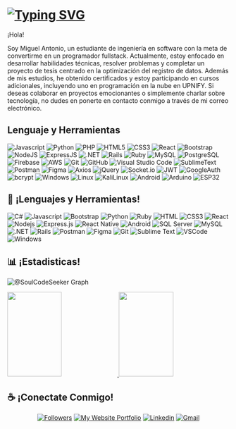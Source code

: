 #
# [![Typing SVG](https://readme-typing-svg.herokuapp.com?font=Cambria+Math&weight=100&size=25&pause=2000&color=F7F7F7&center=true&vCenter=true&width=900&height=30&lines=Antonio+Martinez+-+%40DevDarkSonic;Ing.+Software)](https://git.io/typing-svg)

¡Hola!

Soy Miguel Antonio, un estudiante de ingeniería en software con la meta de convertirme en un programador fullstack. Actualmente, estoy enfocado en desarrollar habilidades técnicas, resolver problemas y completar un proyecto de tesis centrado en la optimización del registro de datos. Además de mis estudios, he obtenido certificados y estoy participando en cursos adicionales, incluyendo uno en programación en la nube en UPNIFY. Si deseas colaborar en proyectos emocionantes o simplemente charlar sobre tecnología, no dudes en ponerte en contacto conmigo a través de mi correo electrónico.

## Lenguaje y Herramientas
![Javascript](https://img.shields.io/badge/Javascript-fedf2a?style=for-the-badge&labelColor=black&logo=Javascript&logoColor=fedf2a)
![Python](https://img.shields.io/badge/Python-ffdd58?style=for-the-badge&labelColor=black&logo=Python&logoColor=ffdd58)
![PHP](https://img.shields.io/badge/PHP-7481b4?style=for-the-badge&labelColor=black&logo=PHP&logoColor=7481b4)
![HTML5](https://img.shields.io/badge/HTML5-fb4408?style=for-the-badge&labelColor=black&logo=html5&logoColor=ffffff)
![CSS3](https://img.shields.io/badge/CSS3-089cd3?style=for-the-badge&labelColor=black&logo=CSS3&logoColor=ffffff)
![React](https://img.shields.io/badge/React-2d2d2d?style=for-the-badge&labelColor=black&logo=React&logoColor=F0D48e3ffB4F)
![Bootstrap](https://img.shields.io/badge/Bootstrap-9308fa?style=for-the-badge&labelColor=black&logo=Bootstrap&logoColor=9308fa)
![NodeJS](https://img.shields.io/badge/Node.JS-53ca42?style=for-the-badge&labelColor=black&logo=Node.JS&logoColor=53ca42)
![ExpressJS](https://img.shields.io/badge/Express.JS-292929?style=for-the-badge&labelColor=black&logo=Express&logoColor=ffffff)
![.NET](https://img.shields.io/badge/.NET-5831d3?style=for-the-badge&labelColor=black&logo=.NET&logoColor=ffffff)
![Rails](https://img.shields.io/badge/rails-ae1401?style=for-the-badge&labelColor=black&logo=rubyonrails&logoColor=ffffff)
![Ruby](https://img.shields.io/badge/ruby-ae1401?style=for-the-badge&labelColor=black&logo=ruby&logoColor=ae1401)
![MySQL](https://img.shields.io/badge/MySQL-f68d08?style=for-the-badge&labelColor=black&logo=MySQL&logoColor=ffffff)
![PostgreSQL](https://img.shields.io/badge/PostgreSQL-106d94?style=for-the-badge&labelColor=black&logo=PostgreSQL&logoColor=ffffff)
![Firebase](https://img.shields.io/badge/Firebase-262626?style=for-the-badge&labelColor=black&logo=Firebase&logoColor=ffca2b)
![AWS](https://img.shields.io/badge/Google_Cloud_Platform_(GCP)-5a5a5a?style=for-the-badge&labelColor=black&logo=GoogleCloud&logoColor=ffffff)
![Git](https://img.shields.io/badge/GIT-ff481a?style=for-the-badge&labelColor=black&logo=GIT&logoColor=ffffff)
![GitHub](https://img.shields.io/badge/GitHub-15181f?style=for-the-badge&labelColor=black&logo=GitHub&logoColor=ffffff)
![Visual Studio Code](https://img.shields.io/badge/Visual_Studio_Code-08b1f3?style=for-the-badge&labelColor=black&logo=VSCode&logoColor=F0DB4F)
![SublimeText](https://img.shields.io/badge/Sublime_Text-474747?style=for-the-badge&labelColor=black&logo=SublimeText&logoColor=ff9408)
![Postman](https://img.shields.io/badge/Postman-ff6623?style=for-the-badge&labelColor=black&logo=Postman&logoColor=ffffff)
![Figma](https://img.shields.io/badge/Figma-26262e?style=for-the-badge&labelColor=black&logo=Figma&logoColor=ffffff)
![Axios](https://img.shields.io/badge/Axios-292929?style=for-the-badge&labelColor=black&logo=Axios&logoColor=ffffff)
![jQuery](https://img.shields.io/badge/jQuery-ffffff?style=for-the-badge&labelColor=black&logo=jQuery&logoColor=086bb5)
![Socket.io](https://img.shields.io/badge/Socket.io-ffffff?style=for-the-badge&labelColor=black&logo=Socket.io&logoColor=ffffff)
![JWT](https://img.shields.io/badge/JWT_(JSON_Web_Tokens)-2e333a?style=for-the-badge&labelColor=black&logo=JSONWebTokens&logoColor=ffffff)
![GoogleAuth](https://img.shields.io/badge/Google_Auth-ffffff?style=for-the-badge&labelColor=black&logo=google&logoColor=ffffff)
![bcrypt](https://img.shields.io/badge/bcrypt-38b2bd?style=for-the-badge&labelColor=black&logo=bcrypt&logoColor=ffffff)
![Windows](https://img.shields.io/badge/Windows-0078D6?style=for-the-badge&logo=windows&logoColor=white)
![Linux](https://img.shields.io/badge/Linux-ffc41b?style=for-the-badge&labelColor=black&logo=Linux&logoColor=ffffff)
![KaliLinux](https://img.shields.io/badge/Kali_Linux-1b1d22?style=for-the-badge&labelColor=black&logo=KaliLinux&logoColor=ffffff)
![Android](https://img.shields.io/badge/Android-08b964?style=for-the-badge&labelColor=black&logo=Android&logoColor=08b964)
![Arduino](https://img.shields.io/badge/Arduino-089ca1?style=for-the-badge&labelColor=black&logo=Arduino&logoColor=ffffff)
![ESP32](https://img.shields.io/badge/ESP32-3e3e47?style=for-the-badge&labelColor=black&logo=ESP32&logoColor=F0DB4F)

## 🧰 ¡Lenguajes y Herramientas!
![C#](https://img.shields.io/badge/-C%23-61DBFB?style=for-the-badge&labelColor=black&logo=Csharp&logoColor=61DBFB)
![Javascript](https://img.shields.io/badge/Javascript-F0DB4F?style=for-the-badge&labelColor=black&logo=javascript&logoColor=F0DB4F)
![Bootstrap](https://img.shields.io/badge/-bootstrap-563d7c?style=for-the-badge&labelColor=black&logo=bootstrap&logoColor=563d7c)
![Python](https://img.shields.io/badge/Python-F0DB4F?style=for-the-badge&labelColor=black&logo=python&logoColor=F0DB4F)
![Ruby](https://img.shields.io/badge/ruby-ae1401?style=for-the-badge&labelColor=black&logo=ruby&logoColor=ae1401)
![HTML](https://img.shields.io/badge/HTML5-E34F26?style=for-the-badge&labelColor=black&logo=html5&logoColor=white)
![CSS3](https://img.shields.io/badge/CSS3-1572B6?style=for-the-badge&labelColor=black&logo=css3&logoColor=white)
![React](https://img.shields.io/badge/-React-61DBFB?style=for-the-badge&labelColor=black&logo=react&logoColor=61DBFB)
![Nodejs](https://img.shields.io/badge/Nodejs-3C873A?style=for-the-badge&labelColor=black&logo=node.js&logoColor=3C873A)
![Express.js](https://img.shields.io/badge/Express.js-000000?style=for-the-badge&logo=express&logoColor=white)
![React Native](https://img.shields.io/badge/-react%20native-20232a?style=for-the-badge&labelColor=black&logo=react&logoColor=61dbfb)
![Android](https://img.shields.io/badge/android-3C873A?style=for-the-badge&labelColor=black&logo=android&logoColor=3C873A)
![SQL Server](https://img.shields.io/badge/sqlserver-a62c39?style=for-the-badge&labelColor=black&logo=MicrosoftSQLServer&logoColor=ffffff)
![MySQL](https://img.shields.io/badge/mysql-ae6f06?style=for-the-badge&labelColor=black&logo=mysql&logoColor=ffffff)
![.NET](https://img.shields.io/badge/.net-1c7faf?style=for-the-badge&labelColor=black&logo=.net&logoColor=ffffff)
![Rails](https://img.shields.io/badge/rails-ae1401?style=for-the-badge&labelColor=black&logo=rubyonrails&logoColor=ae1401)
![Postman](https://img.shields.io/badge/postman-ff6c37?style=for-the-badge&labelColor=black&logo=postman&logoColor=ff6c37)
![Figma](https://img.shields.io/badge/figma-0acf83?style=for-the-badge&labelColor=black&logo=figma&logoColor=0acf83)
![Git](https://img.shields.io/badge/Git-F05032?style=for-the-badge&labelColor=black&logo=git&logoColor=white)
![Sublime Text](https://img.shields.io/badge/-sublime%20text-474747?style=for-the-badge&labelColor=black&logo=sublimetext&logoColor=ff9701)
![VSCode](https://img.shields.io/badge/Visual_Studio-0078d7?style=for-the-badge&labelColor=black&logo=visual%20studio&logoColor=white)
![Windows](https://img.shields.io/badge/-windows-92c400?style=for-the-badge&labelColor=black&logo=windows&logoColor=ffffff)



## 📊 ¡Estadisticas!
![@SoulCodeSeeker Graph](https://github-readme-activity-graph.vercel.app/graph?username=Miguel-Antonio-Martinez-Jimenez&custom_title=MiguelMartinez30%20GitHub%20Activity%20Graph&bg_color=0D1117&color=7F3FBF&line=7F3FBF&point=7F3FBF&area_color=FFFFFF&title_color=FFFFFF&area=true)

<a href="https://github.com/Miguel-Antonio-Martinez-Jimenez">
  <img src="https://denvercoder1-github-readme-stats.vercel.app/api?username=Miguel-Antonio-Martinez-Jimenez&show_icons=true&count_private=true&theme=react&border_color=7F3FBF&bg_color=0D1117&title_color=F85D7F&icon_color=F8D866" height="192px" width="49.5%"/>
</a>

<a href="https://github.com/Miguel-Antonio-Martinez-Jimenez">
  <img src="https://github-readme-streak-stats.herokuapp.com/?user=Miguel-Antonio-Martinez-Jimenez&theme=radical&border=7F3FBF&background=0D1117" height="192px" width="49.5%"/>
</a>

## ☕ ¡Conectate Conmigo!
<div align="center">
  
[![Followers](https://custom-icon-badges.demolab.com/github/followers/Miguel-Antonio-Martinez-Jimenez?color=236ad3&labelColor=1155ba&style=for-the-badge&logo=person-add&label=Follow&logoColor=white)](https://github.com/Miguel-Antonio-Martinez-Jimenez?tab=followers) 
[![My Website Portfolio](https://img.shields.io/badge/-Mi%20Portafolio%20Web-3c873a?style=for-the-badge&labelColor=black&logo=github&logoColor=ffffff)](https://Miguel-Antonio-Martinez-Jimenez.github.io) 
[![Linkedin](https://img.shields.io/badge/-Linkedin-0073b2?style=for-the-badge&labelColor=black&logo=Linkedin&logoColor=ffffff)](https://www.linkedin.com/in/miguel-antonio-martínez-jiménez-90257021b/)
[![Gmail](https://img.shields.io/badge/-gmail-ee4436?style=for-the-badge&labelColor=black&logo=gmail&logoColor=ffffff)](mailto:miguelantoniomartinezjimenez00@gmail.com)
</div>

